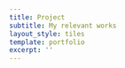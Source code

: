 ```yaml
---
title: Project
subtitle: My relevant works
layout_style: tiles
template: portfolio
excerpt: ''
---
```


